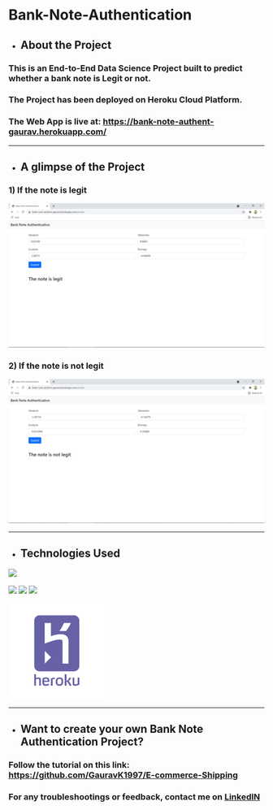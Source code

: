 # Bank-Note-Authentication

* ## About the Project

### This is an End-to-End Data Science Project built to predict whether a bank note is Legit or not.

### The Project has been deployed on Heroku Cloud Platform.

### The Web App is live at: https://bank-note-authent-gaurav.herokuapp.com/
---
* ## A glimpse of the Project

### 1) If the note is legit

![alt text](https://github.com/GauravK1997/Bank-Note-Authentication/blob/master/images/Bank%20Note%20-%20Legit.png)

### 2) If the note is not legit

![alt text](https://github.com/GauravK1997/Bank-Note-Authentication/blob/master/images/Bank%20Note%20-%20Not%20Legit.png)

---

* ## Technologies Used

[<img target="_blank" src="https://forthebadge.com/images/badges/made-with-python.svg">](https://www.python.org/)

[<img target="_blank" src="https://scikit-learn.org/stable/_static/scikit-learn-logo-small.png" width=200>](https://scikit-learn.org/stable/) [<img target="_blank" src="https://flask.palletsprojects.com/en/1.1.x/_images/flask-logo.png" width=170>](https://flask.palletsprojects.com/en/1.1.x/) [<img target="_blank" src="https://number1.co.za/wp-content/uploads/2017/10/gunicorn_logo-300x85.png" width=280>](https://gunicorn.org)

[<img target="_blank" src="https://github.com/GauravK1997/E-commerce-Shipping/blob/master/images/heroku%20logo.png" width=190>](https://www.heroku.com/)

---

* ## Want to create your own Bank Note Authentication Project?

### Follow the tutorial on this link: https://github.com/GauravK1997/E-commerce-Shipping

### For any troubleshootings or feedback, contact me on [LinkedIN](https://www.linkedin.com/in/gaurav-kamble-data-science-101/)
